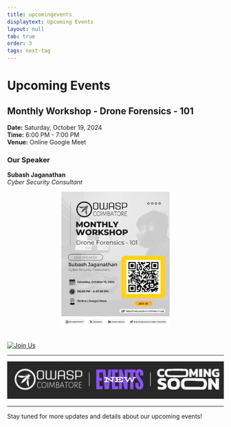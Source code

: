 ```yaml
---
title: upcomingevents
displaytext: Upcoming Events
layout: null
tab: true
order: 3
tags: next-tag
---
```


# Upcoming Events

## Monthly Workshop - Drone Forensics - 101

**Date:** Saturday, October 19, 2024  
**Time:** 6:00 PM - 7:00 PM  
**Venue:** Online Google Meet  

### Our Speaker
**Subash Jaganathan**  
*Cyber Security Consultant*  

<div style="text-align: center;">
    <img src="https://github.com/OWASP/www-chapter-coimbatore/blob/master/assets/images/events/Monthly_workshop_19-10-2024.png" alt="Event Poster" width="50%">
</div> 

<br>

[![Join Us](https://img.shields.io/badge/Join%20Us-Google%20Meet-FFEB3B?style=for-the-badge&logo=google-meet&logoColor=white&labelColor=F44336)](https://meet.google.com/brb-bpum-mpj)

---

![Coming Soon](assets/images/coming_soon_.gif)

---

Stay tuned for more updates and details about our upcoming events!
